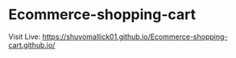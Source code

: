 # Ecommerce-shopping-cart

Visit Live: https://shuvomallick01.github.io/Ecommerce-shopping-cart.github.io/
